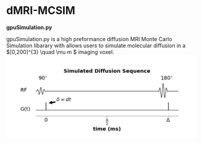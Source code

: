 # dMRI-MCSIM

__gpuSimulation.py__

gpuSimulation.py is a high preformance diffusion MRI Monte Carlo Simulation libarary with allows users to simulate molecular diffusion in a $[0,200]^{3} \quad \mu m $ imaging voxel. 
![My Image](figures_for_mcsim/diff_sequence.png)
